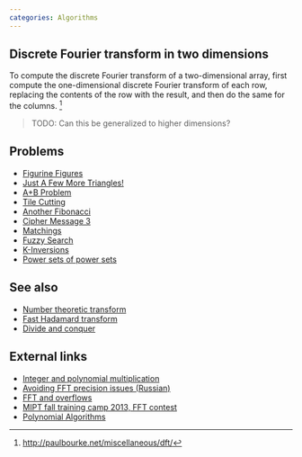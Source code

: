 ```yaml
---
categories: Algorithms
---
```


## Discrete Fourier transform in two dimensions
To compute the discrete Fourier transform of a two-dimensional array, first compute the one-dimensional discrete Fourier transform of each row, replacing the contents of the row with the result, and then do the same for the columns. [^1]

> TODO: Can this be generalized to higher dimensions?

## Problems
- [Figurine Figures](https://open.kattis.com/problems/figurinefigures)
- [Just A Few More Triangles!](https://open.kattis.com/problems/moretriangles)
- [A+B Problem](https://open.kattis.com/problems/aplusb)
- [Tile Cutting](https://icpc.kattis.com/problems/tiles)
- [Another Fibonacci](https://www.codechef.com/JUNE15/problems/MOREFB)
- [Cipher Message 3](http://codeforces.com/gym/100285)
- [Matchings](https://open.kattis.com/problems/matchings)
- [Fuzzy Search](http://codeforces.com/contest/528/problem/D)
- [K-Inversions](https://open.kattis.com/problems/kinversions)
- [Power sets of power sets](https://projecteuler.net/problem=553)

## See also
- [Number theoretic transform]()
- [Fast Hadamard transform]()
- [Divide and conquer]()

## External links
- [Integer and polynomial multiplication](http://www.cs.princeton.edu/~wayne/kleinberg-tardos/pdf/05DivideAndConquerII.pdf)
- [Avoiding FFT precision issues (Russian)](http://codeforces.com/blog/entry/17130?locale=ru#comment-219836)
- [FFT and overflows](http://codeforces.com/blog/entry/47758)
- [MIPT fall training camp 2013, FFT contest](http://it-edu.mipt.ru/sites/default/files/131110b.pdf)
- [Polynomial Algorithms](http://docplayer.net/25594945-Lecture-4-polynomial-algorithms.html)


[^1]: <http://paulbourke.net/miscellaneous/dft/>
